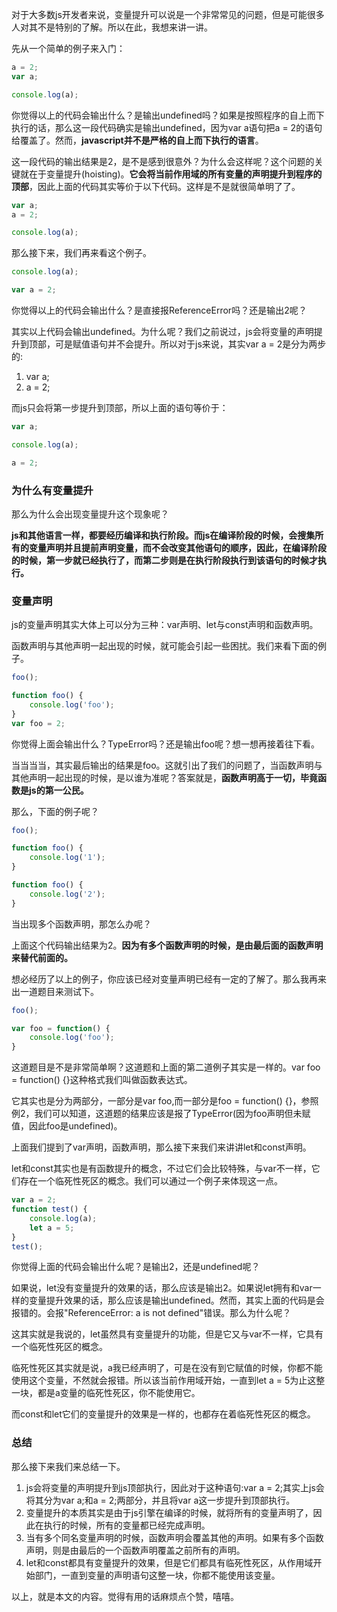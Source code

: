 对于大多数js开发者来说，变量提升可以说是一个非常常见的问题，但是可能很多人对其不是特别的了解。所以在此，我想来讲一讲。

先从一个简单的例子来入门：

```javascript
a = 2;
var a;

console.log(a);
```

你觉得以上的代码会输出什么？是输出undefined吗？如果是按照程序的自上而下执行的话，那么这一段代码确实是输出undefined，因为var a语句把a  = 2的语句给覆盖了。然而，**javascript并不是严格的自上而下执行的语言**。

这一段代码的输出结果是2，是不是感到很意外？为什么会这样呢？这个问题的关键就在于变量提升(hoisting)。**它会将当前作用域的所有变量的声明提升到程序的顶部**，因此上面的代码其实等价于以下代码。这样是不是就很简单明了了。

```javascript
var a;
a = 2;

console.log(a);
```

那么接下来，我们再来看这个例子。

```javascript
console.log(a);

var a = 2;
```

你觉得以上的代码会输出什么？是直接报ReferenceError吗？还是输出2呢？

其实以上代码会输出undefined。为什么呢？我们之前说过，js会将变量的声明提升到顶部，可是赋值语句并不会提升。所以对于js来说，其实var a = 2是分为两步的:

1. var a; 
2. a = 2;

而js只会将第一步提升到顶部，所以上面的语句等价于：

```javascript
var a;

console.log(a);

a = 2;
```

### 为什么有变量提升

那么为什么会出现变量提升这个现象呢？

**js和其他语言一样，都要经历编译和执行阶段。而js在编译阶段的时候，会搜集所有的变量声明并且提前声明变量，而不会改变其他语句的顺序，因此，在编译阶段的时候，第一步就已经执行了，而第二步则是在执行阶段执行到该语句的时候才执行。**

### 变量声明

js的变量声明其实大体上可以分为三种：var声明、let与const声明和函数声明。

函数声明与其他声明一起出现的时候，就可能会引起一些困扰。我们来看下面的例子。

```javascript
foo();

function foo() {
    console.log('foo');
}
var foo = 2;
```

你觉得上面会输出什么？TypeError吗？还是输出foo呢？想一想再接着往下看。

  




当当当当，其实最后输出的结果是foo。这就引出了我们的问题了，当函数声明与其他声明一起出现的时候，是以谁为准呢？答案就是，**函数声明高于一切，毕竟函数是js的第一公民。**

那么，下面的例子呢？

```javascript
foo();

function foo() {
    console.log('1');
}

function foo() {
    console.log('2');
}
```

当出现多个函数声明，那怎么办呢？ 

上面这个代码输出结果为2。**因为有多个函数声明的时候，是由最后面的函数声明来替代前面的。**

想必经历了以上的例子，你应该已经对变量声明已经有一定的了解了。那么我再来出一道题目来测试下。

```javascript
foo();

var foo = function() {
    console.log('foo');
}
```

这道题目是不是非常简单啊？这道题和上面的第二道例子其实是一样的。var foo = function() {}这种格式我们叫做函数表达式。

它其实也是分为两部分，一部分是var foo,而一部分是foo = function() {}，参照例2，我们可以知道，这道题的结果应该是报了TypeError(因为foo声明但未赋值，因此foo是undefined)。

上面我们提到了var声明，函数声明，那么接下来我们来讲讲let和const声明。 

let和const其实也是有函数提升的概念，不过它们会比较特殊，与var不一样，它们存在一个临死性死区的概念。我们可以通过一个例子来体现这一点。
```javascript
var a = 2;
function test() {
    console.log(a);
    let a = 5;
}
test();
```
你觉得上面的代码会输出什么呢？是输出2，还是undefined呢？

如果说，let没有变量提升的效果的话，那么应该是输出2。如果说let拥有和var一样的变量提升效果的话，那么应该是输出undefined。然而，其实上面的代码是会报错的。会报"ReferenceError: a is not defined"错误。那么为什么呢？ 

这其实就是我说的，let虽然具有变量提升的功能，但是它又与var不一样，它具有一个临死性死区的概念。 

临死性死区其实就是说，a我已经声明了，可是在没有到它赋值的时候，你都不能使用这个变量，不然就会报错。所以该当前作用域开始，一直到let a = 5为止这整一块，都是a变量的临死性死区，你不能使用它。

而const和let它们的变量提升的效果是一样的，也都存在着临死性死区的概念。

### 总结

那么接下来我们来总结一下。

1. js会将变量的声明提升到js顶部执行，因此对于这种语句:var a = 2;其实上js会将其分为var a;和a = 2;两部分，并且将var a这一步提升到顶部执行。
2. 变量提升的本质其实是由于js引擎在编译的时候，就将所有的变量声明了，因此在执行的时候，所有的变量都已经完成声明。
3. 当有多个同名变量声明的时候，函数声明会覆盖其他的声明。如果有多个函数声明，则是由最后的一个函数声明覆盖之前所有的声明。
4. let和const都具有变量提升的效果，但是它们都具有临死性死区，从作用域开始部门，一直到变量的声明语句这整一块，你都不能使用该变量。

以上，就是本文的内容。觉得有用的话麻烦点个赞，嘻嘻。